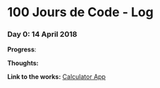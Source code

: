 # 100 Jours de Code - Log

### Day 0: 14 April 2018

**Progress**: 

**Thoughts:** 

**Link to the works:** [Calculator App](http://www.example.com)

